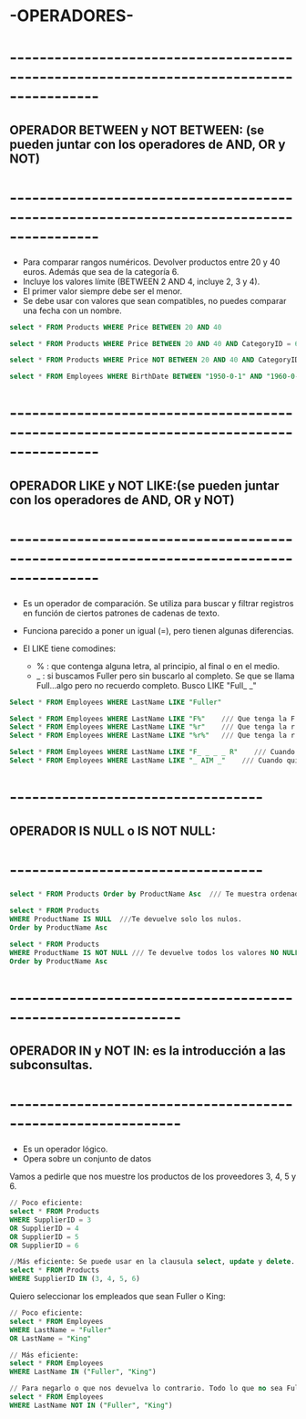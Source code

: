 # -OPERADORES-

# ----------------------------------------------------------------------------------------
## OPERADOR BETWEEN y NOT BETWEEN: (se pueden juntar con los operadores de AND, OR y NOT)
# ----------------------------------------------------------------------------------------
- Para comparar rangos numéricos. Devolver productos entre 20 y 40 euros. Además que sea de la categoría 6.
- Incluye los valores límite (BETWEEN 2 AND 4, incluye 2, 3 y 4). 
- El primer valor siempre debe ser el menor.
- Se debe usar con valores que sean compatibles, no puedes comparar una fecha con un nombre.
```SQL
select * FROM Products WHERE Price BETWEEN 20 AND 40

select * FROM Products WHERE Price BETWEEN 20 AND 40 AND CategoryID = 6

select * FROM Products WHERE Price NOT BETWEEN 20 AND 40 AND CategoryID = 6   // Obtenemos resultado diferente al anterior.

select * FROM Employees WHERE BirthDate BETWEEN "1950-0-1" AND "1960-0-1" // Empleados que hayan nacido entre los años 1950 y los 1960, ambos incluídos.
```

# ----------------------------------------------------------------------------------------
## OPERADOR LIKE y NOT LIKE:(se pueden juntar con los operadores de AND, OR y NOT)
# ----------------------------------------------------------------------------------------
- Es un operador de comparación. Se utiliza para buscar y filtrar registros en función de ciertos patrones de cadenas de texto.
- Funciona parecido a poner un igual (=), pero tienen algunas diferencias.

- El LIKE tiene comodines:
    - % : que contenga alguna letra, al principio, al final o en el medio.
    - _ : si buscamos Fuller pero sin buscarlo al completo. Se que se llama Full...algo pero no recuerdo completo. Busco LIKE "Full_ _"

```SQL
Select * FROM Employees WHERE LastName LIKE "Fuller"

Select * FROM Employees WHERE LastName LIKE "F%"    /// Que tenga la F al princiopio LastName.
Select * FROM Employees WHERE LastName LIKE "%r"    /// Que tenga la r al final del LastName.
Select * FROM Employees WHERE LastName LIKE "%r%"   /// Que tenga la r en cualquier lado del LastName.

Select * FROM Employees WHERE LastName LIKE "F_ _ _ _ R"    /// Cuando sé que empieza y acaba por F y R pero sin saber qué hay en el medio.
Select * FROM Employees WHERE LastName LIKE "_ AIM _"    /// Cuando quiero filtrar por LastName que contentan AIM en el centro y tengan una letra a cada lado. Nos podría devolver si los hay por ejemplo: Jaime, Jaima, Saima...
```

# ----------------------------------
## OPERADOR IS NULL o IS NOT NULL:
# ----------------------------------
```SQL
select * FROM Products Order by ProductName Asc  /// Te muestra ordenados primero los nulos y luego de pequeño a mayor

select * FROM Products
WHERE ProductName IS NULL  ///Te devuelve solo los nulos.
Order by ProductName Asc

select * FROM Products
WHERE ProductName IS NOT NULL /// Te devuelve todos los valores NO NULLS
Order by ProductName Asc
```

# -------------------------------------------------------------
## OPERADOR IN y NOT IN: es la introducción a las subconsultas.
# -------------------------------------------------------------
- Es un operador lógico.
- Opera sobre un conjunto de datos

Vamos a pedirle que nos muestre los productos de los proveedores 3, 4, 5 y 6.
```SQL
// Poco eficiente:
select * FROM Products
WHERE SupplierID = 3
OR SupplierID = 4
OR SupplierID = 5
OR SupplierID = 6

//Más eficiente: Se puede usar en la clausula select, update y delete.
select * FROM Products
WHERE SupplierID IN (3, 4, 5, 6)
```

Quiero seleccionar los empleados que sean Fuller o King:
```SQL
// Poco eficiente:
select * FROM Employees
WHERE LastName = "Fuller"
OR LastName = "King"

// Más eficiente:
select * FROM Employees
WHERE LastName IN ("Fuller", "King")

// Para negarlo o que nos devuelva lo contrario. Todo lo que no sea Fuller o King:
select * FROM Employees
WHERE LastName NOT IN ("Fuller", "King")
```